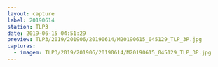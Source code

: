 ```yaml
---
layout: capture
label: 20190614
station: TLP3
date: 2019-06-15 04:51:29
preview: TLP3/2019/201906/20190614/M20190615_045129_TLP_3P.jpg
capturas:
  - imagem: TLP3/2019/201906/20190614/M20190615_045129_TLP_3P.jpg
---
```

